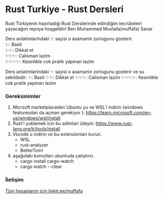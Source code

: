 # Rust Turkiye - Rust Dersleri
Rust Türkiyenin hazırladığı Rust Derslerinde edindiğim tecrübeleri yazacağım repoya hoşgeldin! Ben Muhammed Mustafa(muffafa) Savar

Ders anlatimlarindaki ✨ sayisi o asamanin zorlugunu gosterir. <br>
✨: Basit <br>
✨✨: Dikkat et <br>
✨✨✨: Calisman lazim <br>
✨✨✨✨: Kesinlikle cok pratik yapman lazim

Ders anlatimlarindaki ✨ sayisi o asamanin zorlugunu gosterir ve su sekildedir:
✨: Basit
✨✨: Dikkat et
✨✨✨: Calisman lazim
✨✨✨✨: Kesinlikle cok pratik yapman lazim

### Gereksinimler
1. Micrsoft marketplaceden Ubuntu yu ve WSL'i indirin (windows featuresdan da açman gerekiyor ): https://learn.microsoft.com/en-us/windows/wsl/install
2. Rust'i yuklemek icin bu adimlari izleyin: https://www.rust-lang.org/tr/tools/install
3. Vscode u indirin ve bu extensionları kurun.
   * WSL 
   * rust-analyzer
   * BetterToml
4. aşağıdaki komutları ubuntuda çalıştırın.
   * cargo install cargo-watch 
   * cargo watch --clear

### İletişim
[Tüm hesaplarım için linktr.ee/muffafa](https://linktr.ee/muffafa)

